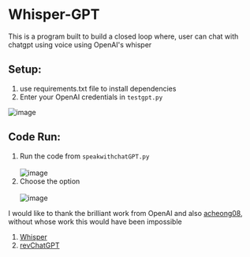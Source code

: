 # Whisper-GPT
This is a program built to build a closed loop where, user can chat with chatgpt using voice using OpenAI's whisper <br>

## Setup:

1) use requirements.txt file to install dependencies
2) Enter your OpenAI credentials in `testgpt.py` <br>

![image](https://user-images.githubusercontent.com/48201939/206890929-4f77219f-7089-454b-bceb-eb04c3afef42.png)



## Code Run:
1) Run the code from `speakwithchatGPT.py` <br> <br>
![image](https://user-images.githubusercontent.com/48201939/206890429-a6583e75-8a83-462b-a529-79d76ae48161.png)
2) Choose the option <br> <br>
![image](https://user-images.githubusercontent.com/48201939/206890476-0e8d5671-5139-498b-b9b8-3202792f1eff.png)


I would like to thank the brilliant work from OpenAI and also [acheong08](https://github.com/acheong08), without whose work this would have been impossible <br>
1) [Whisper](https://github.com/openai/whisper)
2) [revChatGPT](https://github.com/acheong08/ChatGPT)

